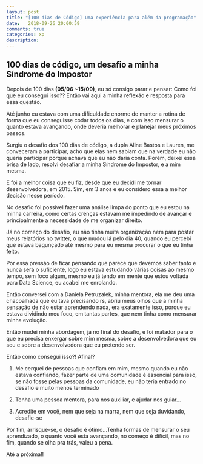 ```yaml
---
layout: post
title: "[100 dias de Código] Uma experiência para além da programação"
date:   2018-09-26 20:00:59
comments: true
categories: xp
description: 
---
```

## 100 dias de código, um desafio a minha Síndrome do Impostor

Depois de 100 dias **(05/06 ~15/09)**, eu só consigo parar e pensar: Como foi que eu consegui isso?? Então vai aqui a minha reflexão e resposta para essa questão.

Até junho eu estava com uma dificuldade enorme de manter a rotina de forma que eu conseguisse codar todos os dias, e com isso mensurar o quanto estava avançando, onde deveria melhorar e planejar meus próximos passos.

Surgiu o desafio dos 100 dias de código, a dupla Aline Bastos e Lauren, me conveceram a participar, acho que elas nem sabiam que na verdade eu não queria participar porque achava que eu não daria conta. Porém, deixei essa brisa de lado, resolvi desafiar a minha Síndrome do Impostor, e a mim mesma.

E foi a melhor coisa que eu fiz, desde que eu decidi me tornar desenvolvedora, em 2015. Sim, em 3 anos e eu considero essa a melhor decisão nesse período. 

No desafio foi possível fazer uma análise limpa do ponto que eu estou na minha carreira, como certas crenças estavam me impedindo de avançar e principalmente a necessidade de me organizar direito.

Já no começo do desafio, eu não tinha muita organização nem para postar meus relatórios no twitter, o que mudou lá pelo dia 40, quando eu percebi que estava bagunçado até mesmo para eu mesma procurar o que eu tinha feito.

Por essa pressão de ficar pensando que parece que devemos saber tanto e nunca será o suficiente, logo eu estava estudando várias coisas ao mesmo tempo, sem foco algum, mesmo eu já tendo em mente que estou voltada para Data Science, eu acabei me enrolando.

Então conversei com a Daniela Petruzalek, minha mentora, ela me deu uma chacoalhada que eu tava precisando rs, abriu meus olhos que a minha sensação de não estar aprendendo nada, era exatamente isso, porque eu estava dividindo meu foco, em tantas partes, que nem tinha como mensurar minha evolução.

Então mudei minha abordagem, já no final do desafio, e foi matador para o que eu precisa enxergar sobre mim mesma, sobre a desenvolvedora que eu sou e sobre a desenvolvedora que eu pretendo ser.

Então como consegui isso?! Afinal?

1. Me cerquei de pessoas que confiam em mim, mesmo quando eu não estava confiando, fazer parte de uma comunidade é essencial para isso, se não fosse pelas pessoas da comunidade, eu não teria entrado no desafio e muito menos terminado

2. Tenha uma pessoa mentora, para nos auxiliar, e ajudar nos guiar...

3. Acredite em você, nem que seja na marra, nem que seja duvidando, desafie-se


Por fim, arrisque-se, o desafio é ótimo...Tenha formas de mensurar o seu aprendizado, o quanto você esta avançando, no começo é difícil, mas no fim, quando se olha pra trás, valeu a pena.

Até a próxima!!

